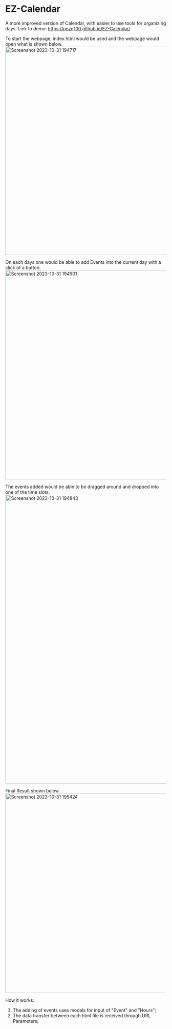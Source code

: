# EZ-Calendar
A more improved version of Calendar, with easier to use tools for organizing days.
Link to demo: https://pozq100.github.io/EZ-Calendar/

To start the webpage, index.html would be used and the webpage would open what is shown below.<br>
<img width="649" alt="Screenshot 2023-10-31 194717" src="https://github.com/Pozq100/EZ-Calendar/assets/130942694/038e6e32-afe5-45cb-a3d1-14c90dd619cb">

On each days one would be able to add Events into the current day with a click of a button.<br>
<img width="652" alt="Screenshot 2023-10-31 194901" src="https://github.com/Pozq100/EZ-Calendar/assets/130942694/3bef208f-4f85-4d96-880f-a6d602c82540">

The events added would be able to be dragged around and dropped into one of the time slots.<br>
<img width="900" alt="Screenshot 2023-10-31 194843" src="https://github.com/Pozq100/EZ-Calendar/assets/130942694/6b3aa845-e296-4bac-a384-280947ecbed8">

Final Result shown below.<br>
<img width="622" alt="Screenshot 2023-10-31 195424" src="https://github.com/Pozq100/EZ-Calendar/assets/130942694/337f21df-4a40-460e-8b38-01c46f198a2b">

How it works:
<ol>
  <li>
    The adding of events uses modals for input of "Event" and "Hours";
  </li>
  <li>
    The data transfer between each html file is received through URL Parameters;
  </li>
</ol>
